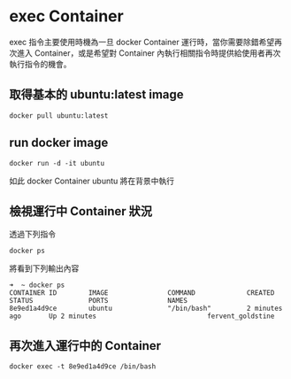 exec Container
==============

exec 指令主要使用時機為一旦 docker Container 運行時，當你需要除錯希望再次進入 Container，或是希望對 Container 內執行相關指令時提供給使用者再次執行指令的機會。

取得基本的 ubuntu:latest image
------------------------------

`docker pull ubuntu:latest`

run docker image
----------------

`docker run -d -it ubuntu`

如此 docker Container ubuntu 將在背景中執行

檢視運行中 Container 狀況
-------------------------

透過下列指令

`docker ps`

將看到下列輸出內容

```
➜  ~ docker ps
CONTAINER ID        IMAGE               COMMAND             CREATED             STATUS              PORTS               NAMES
8e9ed1a4d9ce        ubuntu              "/bin/bash"         2 minutes ago       Up 2 minutes                            fervent_goldstine
```

再次進入運行中的 Container
--------------------------

```
docker exec -t 8e9ed1a4d9ce /bin/bash
```
